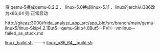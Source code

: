 
将 qemu-5换成qemu-8.2.2 、 linux-5.0换成linux-5.11 、linux的arch从i386改为x86_64   则 正常启动




http://giteaz:3000/frida_analyze_app_src/app_bld/src/branch/main/qemu-linux5/linux-Skip4.2.1But5--qemu-Skip4.0But5--PVH--vmlinux--failed_as_stuck.md


[linux_build.sh](http://giteaz:3000/frida_analyze_app_src/app_bld/src/branch/main/qemu-linux5/linux_build.sh)  --->  [linux_x86_64__build.sh](http://giteaz:3000/frida_analyze_app_src/app_bld/src/branch/main/qemu-linux5/linux_x86_64__build.sh)